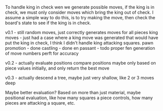 To handle king in check
wen we generate possible moves, if the king is in check, we must only consider moves which bring the king out of check.
I assume a simple way to do this, is to try making the move, then check the board's state to see if the king is in check.

v0.1 - still random moves, just correctly generates moves for all pieces
king moves - just had a case where a king move was generated that would have put the king in check, I think I didn't handle king attacking squares.
pawn promotion - done
castling - done
en passant - todo
proper fen generation of move numbers
perft for accuracy

v0.2 - actually evaluate positions
compare positions maybe only based on piece values initially, and only return the best move

v0.3 - actually descend a tree, maybe just very shallow, like 2 or 3 moves deep

Maybe better evaluation? Based on more than just material, maybe positional evaluation, like how many squares a piece controls, how many pieces are attacking a square, etc.
